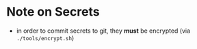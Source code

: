 # Note on Secrets
- in order to commit secrets to git, they **must** be encrypted (via `./tools/encrypt.sh`)

